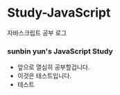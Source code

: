 # Study-JavaScript
자바스크립트 공부 로그
### sunbin yun's JavaScript Study
* 앞으로 열심히 공부할겁니다.
* 이것은 테스트입니다.
* 테스트
